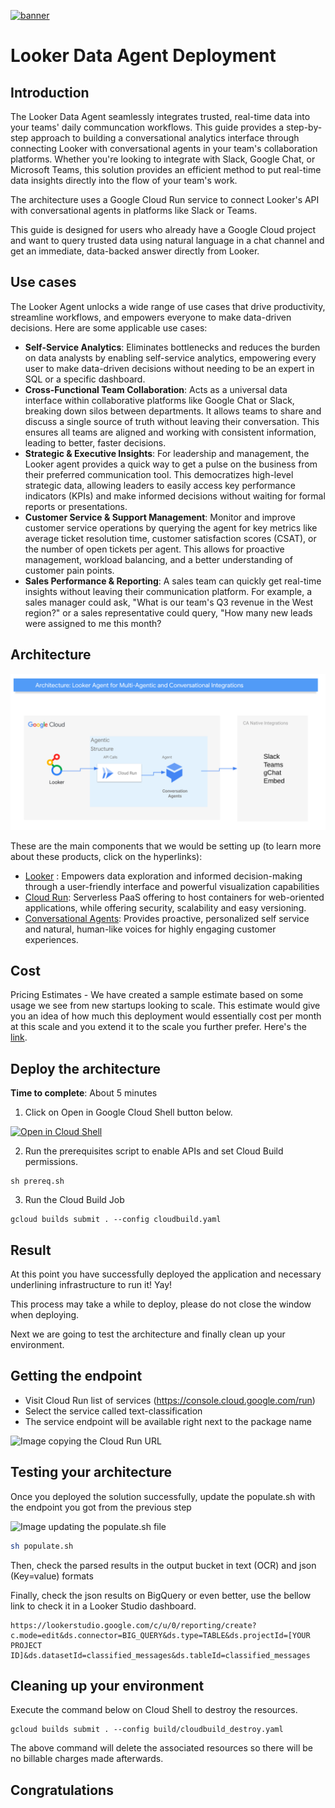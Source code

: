 [![banner](../banner.png)](https://cloud.google.com/?utm_source=github&utm_medium=referral&utm_campaign=GCP&utm_content=packages_repository_banner)

# Looker Data Agent Deployment

## Introduction
The Looker Data Agent seamlessly integrates trusted, real-time data into your teams' daily communcation workflows. This guide provides a step-by-step approach to building a conversational analytics interface through connecting Looker with conversational agents in your team's collaboration platforms. Whether you're looking to integrate with Slack, Google Chat, or Microsoft Teams, this solution provides an efficient method to put real-time data insights directly into the flow of your team's work.

The architecture uses a Google Cloud Run service to connect Looker's API with conversational agents in platforms like Slack or Teams.

This guide is designed for users who already have a Google Cloud project and want to query trusted data using natural language in a chat channel and get an immediate, data-backed answer directly from Looker. 

## Use cases
The Looker Agent unlocks a wide range of use cases that drive productivity, streamline workflows, and empowers everyone to make data-driven decisions. Here are some applicable use cases:

* __Self-Service Analytics__: Eliminates bottlenecks and reduces the burden on data analysts by enabling self-service analytics, empowering every user to make data-driven decisions without needing to be an expert in SQL or a specific dashboard.
* __Cross-Functional Team Collaboration__: Acts as a universal data interface within collaborative platforms like Google Chat or Slack, breaking down silos between departments. It allows teams to share and discuss a single source of truth without leaving their conversation. This ensures all teams are aligned and working with consistent information, leading to better, faster decisions.
* __Strategic & Executive Insights__: For leadership and management, the Looker agent provides a quick way to get a pulse on the business from their preferred communication tool. This democratizes high-level strategic data, allowing leaders to easily access key performance indicators (KPIs) and make informed decisions without waiting for formal reports or presentations.
* __Customer Service & Support Management__: Monitor and improve customer service operations by querying the agent for key metrics like average ticket resolution time, customer satisfaction scores (CSAT), or the number of open tickets per agent. This allows for proactive management, workload balancing, and a better understanding of customer pain points.
* __Sales Performance & Reporting__: A sales team can quickly get real-time insights without leaving their communication platform. For example, a sales manager could ask, "What is our team's Q3 revenue in the West region?" or a sales representative could query, "How many new leads were assigned to me this month?

## Architecture
![Design Architecture](assets/Architecture.png)


These are the main components that we would be setting up (to learn more about these products, click on the hyperlinks):
* [Looker](https://cloud.google.com/looker) :  Empowers data exploration and informed decision-making through a user-friendly interface and powerful visualization capabilities
* [Cloud Run](https://cloud.google.com/run): Serverless PaaS offering to host containers for web-oriented applications, while offering security, scalability and easy versioning.
* [Conversational Agents](https://cloud.google.com/conversational-agents): Provides proactive, personalized self service and natural, human-like voices for highly engaging customer experiences.




## Cost

Pricing Estimates - We have created a sample estimate based on some usage we see from new startups looking to scale. This estimate would give you an idea of how much this deployment would essentially cost per month at this scale and you extend it to the scale you further prefer. Here's the [link](https://cloud.google.com/products/calculator/estimate-preview/3de21092-1d49-43bd-8101-d06aa2a54e64?isLegacy=true&e=48754805&hl=en).



## Deploy the architecture

**Time to complete**: About 5 minutes

1. Click on Open in Google Cloud Shell button below.

<a href="https://ssh.cloud.google.com/cloudshell/editor?shellonly=true&cloudshell_git_repo=https://github.com/GoogleCloudPlatform/click-to-deploy-solutions&cloudshell_workspace=text-classification&cloudshell_open_in_editor=infra/terraform.tfvars" target="_new">
    <img alt="Open in Cloud Shell" src="https://gstatic.com/cloudssh/images/open-btn.svg">
</a>

2. Run the prerequisites script to enable APIs and set Cloud Build permissions.
```
sh prereq.sh
```

3. Run the Cloud Build Job
```
gcloud builds submit . --config cloudbuild.yaml
```



## Result

At this point you have successfully deployed the application and necessary underlining infrastructure to run it! Yay!

This process may take a while to deploy, please do not close the window when deploying.

Next we are going to test the architecture and finally clean up your environment.

## Getting the endpoint
* Visit Cloud Run list of services (https://console.cloud.google.com/run) 
* Select the service called text-classification	
* The service endpoint will be available right next to the package name

![Image copying the Cloud Run URL](https://services.google.com/fh/files/misc/copy_cloudrun_url.gif)




## Testing your architecture
Once you deployed the solution successfully, update the populate.sh with the endpoint you got from the previous step

![Image updating the populate.sh file](https://services.google.com/fh/files/misc/update_url_populate_file.gif)

```bash
sh populate.sh
```

Then, check the parsed results in the output bucket in text (OCR) and json (Key=value) formats

Finally, check the json results on BigQuery or even better, use the bellow link to check it in a Looker Studio dashboard.

```
https://lookerstudio.google.com/c/u/0/reporting/create?c.mode=edit&ds.connector=BIG_QUERY&ds.type=TABLE&ds.projectId=[YOUR PROJECT ID]&ds.datasetId=classified_messages&ds.tableId=classified_messages
```

## Cleaning up your environment

Execute the command below on Cloud Shell to destroy the resources.

``` {shell}
gcloud builds submit . --config build/cloudbuild_destroy.yaml
```

The above command will delete the associated resources so there will be no billable charges made afterwards.

## Congratulations

<walkthrough-conclusion-trophy></walkthrough-conclusion-trophy>
